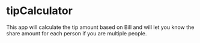 # tipCalculator
This app will calculate the tip amount based on Bill and will let you know the share amount for each person if you are multiple people.
